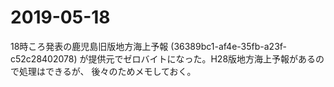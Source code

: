 # 2019-05-18
18時ころ発表の鹿児島旧版地方海上予報 (36389bc1-af4e-35fb-a23f-c52c28402078)
が提供元でゼロバイトになった。H28版地方海上予報があるので処理はできるが、
後々のためメモしておく。

